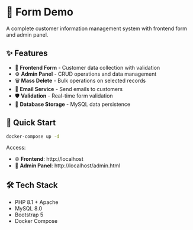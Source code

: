# 📝 Form Demo

A complete customer information management system with frontend form and admin panel.

## ✨ Features

- 🎨 **Frontend Form** - Customer data collection with validation
- ⚙️ **Admin Panel** - CRUD operations and data management  
- 🗑️ **Mass Delete** - Bulk operations on selected records
- 📧 **Email Service** - Send emails to customers
- 🛡️ **Validation** - Real-time form validation
- 💾 **Database Storage** - MySQL data persistence

## 🚀 Quick Start

```bash
docker-compose up -d
```

Access:
- 🌐 **Frontend**: http://localhost
- 🔧 **Admin Panel**: http://localhost/admin.html

## 🛠️ Tech Stack

- PHP 8.1 + Apache
- MySQL 8.0
- Bootstrap 5
- Docker Compose